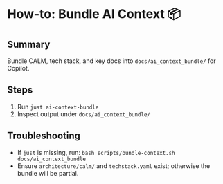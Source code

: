 # How-to: Bundle AI Context 📦

## Summary
Bundle CALM, tech stack, and key docs into `docs/ai_context_bundle/` for Copilot.

## Steps
1) Run `just ai-context-bundle`
2) Inspect output under `docs/ai_context_bundle/`

## Troubleshooting
- If `just` is missing, run: `bash scripts/bundle-context.sh docs/ai_context_bundle`
- Ensure `architecture/calm/` and `techstack.yaml` exist; otherwise the bundle will be partial.
